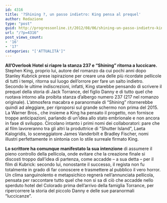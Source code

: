 ```yaml
---
id: 4316
title: '?Shining ?, un passo indietro: King pensa al prequel'
author: Redazione
type: "post"
guid: http://progressonline.it/2012/08/06/shining-un-passo-indietro-king-pensa-al-prequel/
url: "/?p=4316"
post_views_count:
- '16'
- '17'
categories: "['ATTUALITÀ']"
---
```


**All’Overlook Hotel si riapre la stanza 237 e “Shining” ritorna a luccicare.** Stephen King, proprio lui, autore del romanzo da cui pochi anni dopo Stanley Kubrick prese ispirazione per creare una delle più ricordate pellicole di tutti i tempi, ritorna sul luogo dell’orrore per fare un salto indietro. Secondo le ultime indiscrezioni, infatti, King starebbe pensando di scrivere il prequel della storia di Jack Torrance, del figlio Danny e di tutto quel che ruotava intorno alla proibita stanza d’albergo numero 237 (217 nel romanzo originale). L’atmosfera macabra e paranormale di “Shining” ritornerebbe quindi ad aleggiare, per riproporsi sul grande schermo non prima del 2015. La Warner Bros., che insieme a King ha pensato il progetto, non fornisce troppe anticipazioni, parlando di un’idea allo stato embrionale e non ancora in fase di sviluppo. Circolano intanto i primi nomi dei collaboratori: pare che al film lavoreranno tra gli altri la produttrice di "Shutter Island", Laeta Kalogridis, lo sceneggiatore James Vanderbilt e Bradley Fischer, nomi illustri perfettamente in sintonia con lo stile surreale firmato King.

**Lo scrittore ha comunque manifestato la sua intenzione** di assumere il pieno controllo della pellicola, onde evitare che la creazione finale si discosti troppo dall’idea di partenza, come accadde – a sua detta – per il film di Kubrick: secondo lui, nonostante il successo, il regista non fu totalmente in grado di far conoscere e trasmettere al pubblico il vero horror.  
Un clima sanguinolento e metapsichico regnerà nell’annunciata pellicola, pensata per raccontare tutto quel che non si sa di ciò che accadde nello sperduto hotel del Colorado prima dell’arrivo della famiglia Torrance, per ripercorrere la storia del piccolo Danny e delle sue paranormali “luccicanze”.